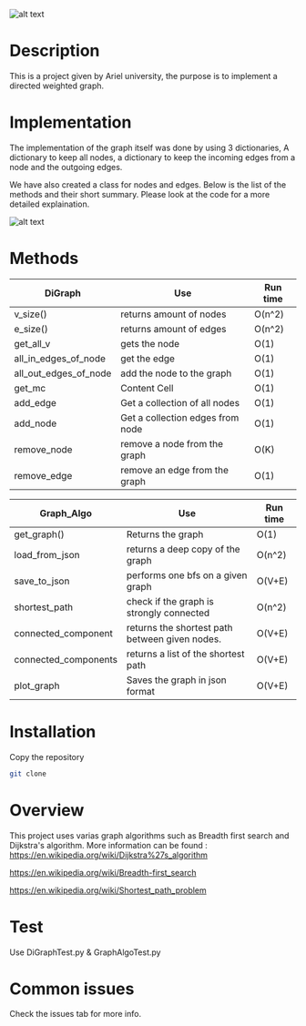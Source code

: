 ![alt text](https://upload.wikimedia.org/wikipedia/commons/thumb/a/a2/Directed.svg/1024px-Directed.svg.png)


# Description
This is a project given by Ariel university, the purpose is to implement a directed weighted graph.

# Implementation

The implementation of the graph itself was done by using 3 dictionaries,
A dictionary to keep all nodes, a dictionary to keep the incoming edges from a node 
and the outgoing edges.

We have also created a class for nodes and edges.
Below is the list of the methods and their short summary.
Please look at the code for a more detailed explaination.

![alt text](https://miro.medium.com/max/1027/1*Ud_bNdeWPf4iN1EcydaDFA.png)

# Methods
| DiGraph  | Use | Run time | 
| ------------- | ------------- | --------|
| v_size() | returns amount of nodes  | O(n^2) | 
| e_size()  | returns amount of edges  | O(n^2) | 
| get_all_v  | gets the node  | O(1) |
| all_in_edges_of_node | get the edge  | O(1) | 
| all_out_edges_of_node  | add the node to the graph  | O(1) | 
| get_mc  | Content Cell  | O(1) | 
| add_edge  | Get a collection of all nodes  | O(1) | 
| add_node  | Get a collection edges from node  | O(1) | 
| remove_node  | remove a node from the graph  | O(K) | 
| remove_edge  | remove an edge from the graph  | O(1) | 


| Graph_Algo  | Use | Run time | 
| ------------- | ------------- | --------|
| get_graph()  | Returns the graph  | O(1) | 
| load_from_json  | returns a deep copy of the graph | O(n^2) |
| save_to_json | performs one bfs on a given graph  | O(V+E) | 
| shortest_path  | check if the graph is strongly connected  | O(n^2) | 
| connected_component  | returns the shortest path between given nodes.  | O(V+E) | 
| connected_components  | returns a list of the shortest path  | O(V+E) | 
| plot_graph  | Saves the graph in json format  | O(V+E) | 


# Installation
Copy the repository

```bash
git clone
```

# Overview

This project uses varias graph algorithms such as Breadth first search and Dijkstra's algorithm.
More information can be found : 
https://en.wikipedia.org/wiki/Dijkstra%27s_algorithm

https://en.wikipedia.org/wiki/Breadth-first_search

https://en.wikipedia.org/wiki/Shortest_path_problem



# Test
Use DiGraphTest.py & GraphAlgoTest.py

# Common issues
Check the issues tab for more info.
